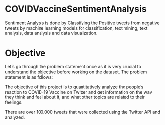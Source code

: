 # COVIDVaccineSentimentAnalysis
Sentiment Analysis is done by Classifying the Positive tweets from negative tweets by machine learning models for classification, text mining, text analysis, data analysis and data visualization. 

# Objective
Let’s go through the problem statement once as it is very crucial to understand the objective before working on the dataset. The problem statement is as follows:

The objective of this project is to quantitatively analyze the people’s reaction to COVID-19 Vaccine on Twitter and get information on the way they think and feel about it, and what other topics are related to their feelings. 

There are over 100.000 tweets that were collected using the Twitter API and analyzed.
